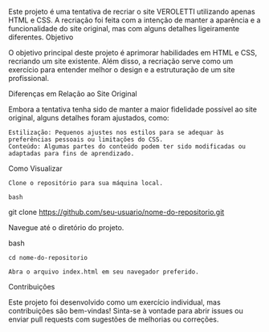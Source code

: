 Este projeto é uma tentativa de recriar o site VEROLETTI utilizando apenas HTML e CSS. A recriação foi feita com a intenção de manter a aparência e a funcionalidade do site original, mas com alguns detalhes ligeiramente diferentes.
Objetivo

O objetivo principal deste projeto é aprimorar habilidades em HTML e CSS, recriando um site existente. Além disso, a recriação serve como um exercício para entender melhor o design e a estruturação de um site profissional.

Diferenças em Relação ao Site Original

Embora a tentativa tenha sido de manter a maior fidelidade possível ao site original, alguns detalhes foram ajustados, como:

    Estilização: Pequenos ajustes nos estilos para se adequar às preferências pessoais ou limitações do CSS.
    Conteúdo: Algumas partes do conteúdo podem ter sido modificadas ou adaptadas para fins de aprendizado.

Como Visualizar

    Clone o repositório para sua máquina local.

    bash

git clone https://github.com/seu-usuario/nome-do-repositorio.git

Navegue até o diretório do projeto.

bash

    cd nome-do-repositorio

    Abra o arquivo index.html em seu navegador preferido.

Contribuições

Este projeto foi desenvolvido como um exercício individual, mas contribuições são bem-vindas! Sinta-se à vontade para abrir issues ou enviar pull requests com sugestões de melhorias ou correções.
